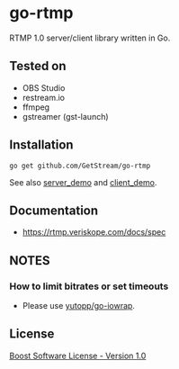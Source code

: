 # go-rtmp

RTMP 1.0 server/client library written in Go.

## Tested on
- OBS Studio
- restream.io
- ffmpeg
- gstreamer (gst-launch)

## Installation

```
go get github.com/GetStream/go-rtmp
```

See also [server_demo](https://github.com/GetStream/go-rtmp/tree/master/example/server_demo) and [client_demo](https://github.com/GetStream/go-rtmp/blob/master/example/client_demo/main.go).

## Documentation

- https://rtmp.veriskope.com/docs/spec

## NOTES

### How to limit bitrates or set timeouts

- Please use [yutopp/go-iowrap](https://github.com/yutopp/go-iowrap).

## License

[Boost Software License - Version 1.0](./LICENSE_1_0.txt)
